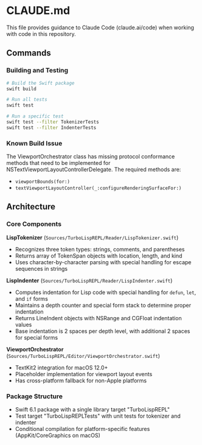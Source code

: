 # CLAUDE.md

This file provides guidance to Claude Code (claude.ai/code) when working with code in this repository.

## Commands

### Building and Testing
```bash
# Build the Swift package
swift build

# Run all tests
swift test

# Run a specific test
swift test --filter TokenizerTests
swift test --filter IndenterTests
```

### Known Build Issue
The ViewportOrchestrator class has missing protocol conformance methods that need to be implemented for NSTextViewportLayoutControllerDelegate. The required methods are:
- `viewportBounds(for:)`
- `textViewportLayoutController(_:configureRenderingSurfaceFor:)`

## Architecture

### Core Components

**LispTokenizer** (`Sources/TurboLispREPL/Reader/LispTokenizer.swift`)
- Recognizes three token types: strings, comments, and parentheses
- Returns array of TokenSpan objects with location, length, and kind
- Uses character-by-character parsing with special handling for escape sequences in strings

**LispIndenter** (`Sources/TurboLispREPL/Reader/LispIndenter.swift`)
- Computes indentation for Lisp code with special handling for `defun`, `let`, and `if` forms
- Maintains a depth counter and special form stack to determine proper indentation
- Returns LineIndent objects with NSRange and CGFloat indentation values
- Base indentation is 2 spaces per depth level, with additional 2 spaces for special forms

**ViewportOrchestrator** (`Sources/TurboLispREPL/Editor/ViewportOrchestrator.swift`)
- TextKit2 integration for macOS 12.0+
- Placeholder implementation for viewport layout events
- Has cross-platform fallback for non-Apple platforms

### Package Structure
- Swift 6.1 package with a single library target "TurboLispREPL"
- Test target "TurboLispREPLTests" with unit tests for tokenizer and indenter
- Conditional compilation for platform-specific features (AppKit/CoreGraphics on macOS)